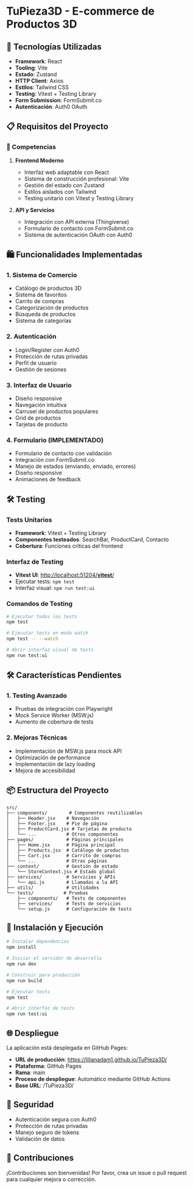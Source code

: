 # TuPieza3D - E-commerce de Productos 3D

## 🚀 Tecnologías Utilizadas

- **Framework**: React
- **Tooling**: Vite
- **Estado**: Zustand
- **HTTP Client**: Axios
- **Estilos**: Tailwind CSS
- **Testing**: Vitest + Testing Library
- **Form Submission**: FormSubmit.co
- **Autenticación**: Auth0 OAuth

## 📋 Requisitos del Proyecto

### 🎯 Competencias

1. **Frontend Moderno**
   - Interfaz web adaptable con React
   - Sistema de construcción profesional: Vite
   - Gestión del estado con Zustand
   - Estilos aislados con Tailwind
   - Testing unitario con Vitest y Testing Library

2. **API y Servicios**
   - Integración con API externa (Thingiverse)
   - Formulario de contacto con FormSubmit.co
   - Sistema de autenticación OAuth con Auth0

## 🛍️ Funcionalidades Implementadas

### 1. Sistema de Comercio
- Catálogo de productos 3D
- Sistema de favoritos
- Carrito de compras
- Categorización de productos
- Búsqueda de productos
- Sistema de categorías

### 2. Autenticación
- Login/Register con Auth0
- Protección de rutas privadas
- Perfil de usuario
- Gestión de sesiones

### 3. Interfaz de Usuario
- Diseño responsive
- Navegación intuitiva
- Carrusel de productos populares
- Grid de productos
- Tarjetas de producto
### 4. Formulario (IMPLEMENTADO)
- Formulario de contacto con validación
- Integración con FormSubmit.co
- Manejo de estados (enviando, enviado, errores)
- Diseño responsive
- Animaciones de feedback

## 🛠️ Testing

### Tests Unitarios
- **Framework**: Vitest + Testing Library
- **Componentes testeados**: SearchBar, ProductCard, Contacto
- **Cobertura**: Funciones críticas del frontend

### Interfaz de Testing
- **Vitest UI**: [http://localhost:51204/__vitest__/](http://localhost:51204/__vitest__/)
- Ejecutar tests: `npm test`
- Interfaz visual: `npm run test:ui`

### Comandos de Testing
```bash
# Ejecutar todos los tests
npm test

# Ejecutar tests en modo watch
npm test -- --watch

# Abrir interfaz visual de tests
npm run test:ui
```

## 🛠️ Características Pendientes

### 1. Testing Avanzado
- Pruebas de integración con Playwright
- Mock Service Worker (MSW.js)
- Aumento de cobertura de tests

### 2. Mejoras Técnicas
- Implementación de MSW.js para mock API
- Optimización de performance
- Implementación de lazy loading
- Mejora de accesibilidad

## 📦 Estructura del Proyecto

```
src/
├── components/        # Componentes reutilizables
│   ├── Header.jsx    # Navegación
│   ├── Footer.jsx    # Pie de página
│   ├── ProductCard.jsx # Tarjetas de producto
│   └── ...           # Otros componentes
├── pages/            # Páginas principales
│   ├── Home.jsx      # Página principal
│   ├── Products.jsx  # Catálogo de productos
│   ├── Cart.jsx      # Carrito de compras
│   └── ...           # Otras páginas
├── context/          # Gestión de estado
│   └── StoreContext.jsx # Estado global
├── services/         # Servicios y APIs
│   └── api.js        # Llamadas a la API
├── utils/            # Utilidades
└── tests/           # Pruebas
    ├── components/   # Tests de componentes
    ├── services/     # Tests de servicios
    └── setup.js      # Configuración de tests
```

## 🚀 Instalación y Ejecución

```bash
# Instalar dependencias
npm install

# Iniciar el servidor de desarrollo
npm run dev

# Construir para producción
npm run build

# Ejecutar tests
npm test

# Abrir interfaz de tests
npm run test:ui
```

## 🌐 Despliegue

La aplicación está desplegada en GitHub Pages:

- **URL de producción**: https://lilianadam1.github.io/TuPieza3D/
- **Plataforma**: GitHub Pages
- **Rama**: main
- **Proceso de despliegue**: Automático mediante GitHub Actions
- **Base URL**: /TuPieza3D/

## 🔐 Seguridad

- Autenticación segura con Auth0
- Protección de rutas privadas
- Manejo seguro de tokens
- Validación de datos


## 🤝 Contribuciones

¡Contribuciones son bienvenidas! Por favor, crea un issue o pull request para cualquier mejora o corrección.

